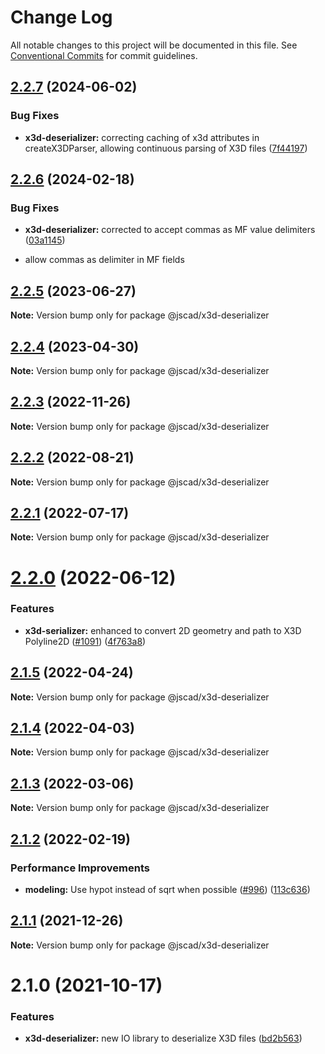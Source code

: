 # Change Log

All notable changes to this project will be documented in this file.
See [Conventional Commits](https://conventionalcommits.org) for commit guidelines.

## [2.2.7](https://github.com/jscad/OpenJSCAD.org/compare/@jscad/x3d-deserializer@2.2.6...@jscad/x3d-deserializer@2.2.7) (2024-06-02)


### Bug Fixes

* **x3d-deserializer:** correcting caching of x3d attributes in createX3DParser, allowing continuous parsing of X3D files ([7f44197](https://github.com/jscad/OpenJSCAD.org/commit/7f4419776e2b0d485a4b2621d9f12927d31a0bbc))





## [2.2.6](https://github.com/jscad/OpenJSCAD.org/compare/@jscad/x3d-deserializer@2.2.5...@jscad/x3d-deserializer@2.2.6) (2024-02-18)


### Bug Fixes

* **x3d-deserializer:** corrected to accept commas as MF value delimiters ([03a1145](https://github.com/jscad/OpenJSCAD.org/commit/03a114543303c17afc50908cdc0946a38197058d))





- allow commas as delimiter in MF fields


## [2.2.5](https://github.com/jscad/OpenJSCAD.org/compare/@jscad/x3d-deserializer@2.2.4...@jscad/x3d-deserializer@2.2.5) (2023-06-27)

**Note:** Version bump only for package @jscad/x3d-deserializer





## [2.2.4](https://github.com/jscad/OpenJSCAD.org/compare/@jscad/x3d-deserializer@2.2.3...@jscad/x3d-deserializer@2.2.4) (2023-04-30)

**Note:** Version bump only for package @jscad/x3d-deserializer





## [2.2.3](https://github.com/jscad/OpenJSCAD.org/compare/@jscad/x3d-deserializer@2.2.2...@jscad/x3d-deserializer@2.2.3) (2022-11-26)

**Note:** Version bump only for package @jscad/x3d-deserializer





## [2.2.2](https://github.com/jscad/OpenJSCAD.org/compare/@jscad/x3d-deserializer@2.2.1...@jscad/x3d-deserializer@2.2.2) (2022-08-21)

**Note:** Version bump only for package @jscad/x3d-deserializer





## [2.2.1](https://github.com/jscad/OpenJSCAD.org/compare/@jscad/x3d-deserializer@2.2.0...@jscad/x3d-deserializer@2.2.1) (2022-07-17)

**Note:** Version bump only for package @jscad/x3d-deserializer





# [2.2.0](https://github.com/jscad/OpenJSCAD.org/compare/@jscad/x3d-deserializer@2.1.5...@jscad/x3d-deserializer@2.2.0) (2022-06-12)


### Features

* **x3d-serializer:** enhanced to convert 2D geometry and path to X3D Polyline2D ([#1091](https://github.com/jscad/OpenJSCAD.org/issues/1091)) ([4f763a8](https://github.com/jscad/OpenJSCAD.org/commit/4f763a8def39f3b0454f2079f3c1fd7da52dd880))





## [2.1.5](https://github.com/jscad/OpenJSCAD.org/compare/@jscad/x3d-deserializer@2.1.4...@jscad/x3d-deserializer@2.1.5) (2022-04-24)

**Note:** Version bump only for package @jscad/x3d-deserializer





## [2.1.4](https://github.com/jscad/OpenJSCAD.org/compare/@jscad/x3d-deserializer@2.1.3...@jscad/x3d-deserializer@2.1.4) (2022-04-03)

**Note:** Version bump only for package @jscad/x3d-deserializer





## [2.1.3](https://github.com/jscad/OpenJSCAD.org/compare/@jscad/x3d-deserializer@2.1.2...@jscad/x3d-deserializer@2.1.3) (2022-03-06)

**Note:** Version bump only for package @jscad/x3d-deserializer





## [2.1.2](https://github.com/jscad/OpenJSCAD.org/compare/@jscad/x3d-deserializer@2.1.1...@jscad/x3d-deserializer@2.1.2) (2022-02-19)


### Performance Improvements

* **modeling:** Use hypot instead of sqrt when possible ([#996](https://github.com/jscad/OpenJSCAD.org/issues/996)) ([113c636](https://github.com/jscad/OpenJSCAD.org/commit/113c636b1ac33e351c97789eb6ce0a546365141e))





## [2.1.1](https://github.com/jscad/OpenJSCAD.org/compare/@jscad/x3d-deserializer@2.1.0...@jscad/x3d-deserializer@2.1.1) (2021-12-26)

**Note:** Version bump only for package @jscad/x3d-deserializer





# 2.1.0 (2021-10-17)


### Features

* **x3d-deserializer:** new IO library to deserialize X3D files ([bd2b563](https://github.com/jscad/OpenJSCAD.org/commit/bd2b563616415645addcd5f4e2f912b68a3211d9))
